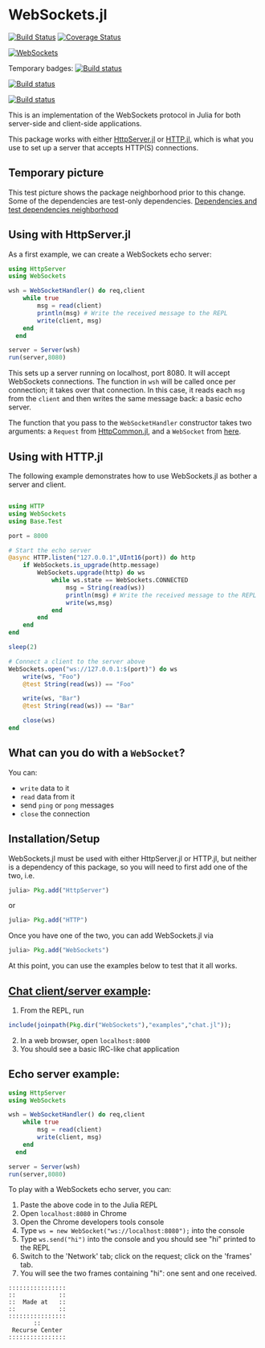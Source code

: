WebSockets.jl
=============

[![Build Status](https://travis-ci.org/JuliaWeb/WebSockets.jl.png)](https://travis-ci.org/JuliaWeb/WebSockets.jl)
[![Coverage Status](https://img.shields.io/coveralls/JuliaWeb/WebSockets.jl.svg)](https://coveralls.io/r/JuliaWeb/WebSockets.jl)

[![WebSockets](http://pkg.julialang.org/badges/WebSockets_0.6.svg)](http://pkg.julialang.org/?pkg=WebSockets&ver=0.6)

Temporary badges:
[![Build status](https://ci.appveyor.com/api/projects/status/sx6i51rjc9ajjdh8?svg=true)](https://ci.appveyor.com/project/hustf/websockets-jl-nfuiv)

[![Build status](https://ci.appveyor.com/api/projects/status/sx6i51rjc9ajjdh8/branch/master?svg=true)](https://ci.appveyor.com/project/hustf/websockets-jl-nfuiv/branch/master)

[![Build status](https://ci.appveyor.com/api/projects/status/sx6i51rjc9ajjdh8/branch/master?svg=true)](https://ci.appveyor.com/project/hustf/websockets-jl-nfuiv/branch/change_dependencies)

This is an implementation of the WebSockets protocol in Julia for both server-side and client-side applications.

This package works with either [HttpServer.jl](https://github.com/JuliaWeb/HttpServer.jl) or [HTTP.jl](https://github.com/JuliaWeb/HttpServer.jl), which is what you use to set up a server that accepts HTTP(S) connections.

## Temporary picture
This test picture shows the package neighborhood prior to this change.
Some of the dependencies are test-only dependencies.
[Dependencies and test dependencies neighborhood](examples/serve_verbose/svg/ws_neighborhood.svg)

## Using with HttpServer.jl

As a first example, we can create a WebSockets echo server:

```julia
using HttpServer
using WebSockets

wsh = WebSocketHandler() do req,client
    while true
        msg = read(client)
        println(msg) # Write the received message to the REPL
        write(client, msg)
    end
  end

server = Server(wsh)
run(server,8080)
```

This sets up a server running on localhost, port 8080.
It will accept WebSockets connections.
The function in `wsh` will be called once per connection; it takes over that connection.
In this case, it reads each `msg` from the `client` and then writes the same message back: a basic echo server.

The function that you pass to the `WebSocketHandler` constructor takes two arguments:
a `Request` from [HttpCommon.jl](https://github.com/JuliaWeb/HttpCommon.jl/blob/master/src/HttpCommon.jl#L142),
and a `WebSocket` from [here](https://github.com/JuliaWeb/WebSockets.jl/blob/master/src/WebSockets.jl#L17).

## Using with HTTP.jl

The following example demonstrates how to use WebSockets.jl as bother a server and client.

```julia

using HTTP
using WebSockets
using Base.Test

port = 8000

# Start the echo server
@async HTTP.listen("127.0.0.1",UInt16(port)) do http
    if WebSockets.is_upgrade(http.message)
        WebSockets.upgrade(http) do ws
            while ws.state == WebSockets.CONNECTED
                msg = String(read(ws))
                println(msg) # Write the received message to the REPL
                write(ws,msg)
            end
        end
    end
end

sleep(2)

# Connect a client to the server above
WebSockets.open("ws://127.0.0.1:$(port)") do ws
    write(ws, "Foo")
    @test String(read(ws)) == "Foo"

    write(ws, "Bar")
    @test String(read(ws)) == "Bar"

    close(ws)
end
```

## What can you do with a `WebSocket`?
You can:

* `write` data to it
* `read` data from it
* send `ping` or `pong` messages
* `close` the connection

## Installation/Setup

WebSockets.jl must be used with either HttpServer.jl or HTTP.jl, but neither is a dependency of this package, so you will need to first add one of the two, i.e.

~~~julia
julia> Pkg.add("HttpServer")
~~~

or

~~~julia
julia> Pkg.add("HTTP")
~~~

Once you have one of the two, you can add WebSockets.jl via

~~~julia
julia> Pkg.add("WebSockets")
~~~

At this point, you can use the examples below to test that it all works.

## [Chat client/server example](https://github.com/JuliaWeb/WebSockets.jl/blob/master/examples/chat.jl):

1. From the REPL, run

```julia
include(joinpath(Pkg.dir("WebSockets"),"examples","chat.jl"));
```

2. In a web browser, open `localhost:8000`
3. You should see a basic IRC-like chat application


## Echo server example:

~~~julia
using HttpServer
using WebSockets

wsh = WebSocketHandler() do req,client
    while true
        msg = read(client)
        write(client, msg)
    end
  end

server = Server(wsh)
run(server,8080)
~~~

To play with a WebSockets echo server, you can:

1. Paste the above code in to the Julia REPL
2. Open `localhost:8080` in Chrome
3. Open the Chrome developers tools console
4. Type `ws = new WebSocket("ws://localhost:8080");` into the console
5. Type `ws.send("hi")` into the console and you should see "hi" printed to the REPL
6. Switch to the 'Network' tab; click on the request; click on the 'frames' tab.
7. You will see the two frames containing "hi": one sent and one received.

~~~~
::::::::::::::::
::            ::
::  Made at   ::
::            ::
::::::::::::::::
       ::
 Recurse Center
::::::::::::::::
~~~~
